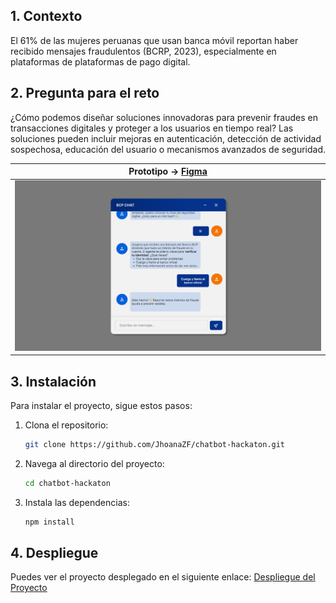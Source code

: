 ## 1. Contexto

El 61% de las mujeres peruanas que usan banca móvil reportan haber recibido mensajes fraudulentos (BCRP, 2023), especialmente en plataformas de plataformas de pago digital.

## 2. Pregunta para el reto

¿Cómo podemos diseñar soluciones innovadoras para prevenir fraudes en transacciones digitales y proteger a los usuarios en tiempo real? Las soluciones pueden incluir mejoras en autenticación, detección de actividad sospechosa, educación del usuario o mecanismos avanzados de seguridad.

| Prototipo -> [Figma](https://www.figma.com/proto/OFpuqpi4mdtyUyx3Epf7QR/Hackaton-BCP?node-id=83-147&t=uAijTeBLSpwffJeo-1&scaling=contain&content-scaling=fixed&page-id=0%3A1&starting-point-node-id=42%3A10) |
| ------------------------------------------------------------------------------------------------------------------------------------------------------------------------------------------------------------ |
| ![Figma](/img/BCPCHAT.png)                                                                                                                                                                                   |

## 3. Instalación

Para instalar el proyecto, sigue estos pasos:

1. Clona el repositorio:
   ```bash
   git clone https://github.com/JhoanaZF/chatbot-hackaton.git
   ```
2. Navega al directorio del proyecto:
   ```bash
   cd chatbot-hackaton
   ```
3. Instala las dependencias:
   ```bash
   npm install
   ```

## 4. Despliegue

Puedes ver el proyecto desplegado en el siguiente enlace: [Despliegue del Proyecto](https://hackaton-bcp.netlify.app/)
